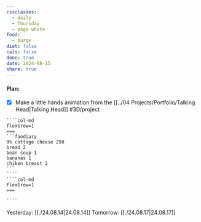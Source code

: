 ```yaml
---
cssclasses:
  - daily
  - Thursday
  - page-white
food:
  - purge
diet: false
cals: false
done: true
date: 2024-08-15
share: true
---
```

#### Plan:
- [x] Make a little hands animation from the [[../04 Projects/Portfolio/Talking Head|Talking Head]] #3D/project

`````col
````col-md
flexGrow=1
===
```foodiary 
9% cottage cheese 250
bread 2
bean soup 1
bananas 1
chiken breast 2
```
````
````col-md
flexGrow=1
===

````
`````
Yesterday: [[./24.08.14|24.08.14]]
Tomorrow: [[./24.08.17|24.08.17]]